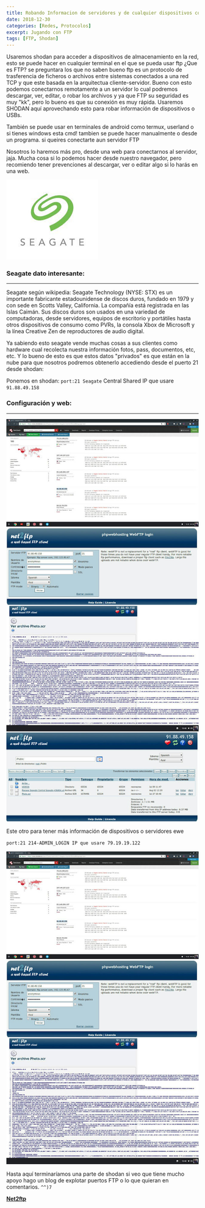 ```yaml
---
title: Robando Informacion de servidores y de cualquier dispositivos con SHODAN/FTP
date: 2018-12-30
categories: [Redes, Protocolos]
excerpt: Jugando con FTP
tags: [FTP, Shodan]
---
```


Usaremos shodan para acceder a dispositivos de almacenamiento en la red, esto se puede hacer en cualquier terminal en el que se pueda usar ftp ¿Que es FTP? se preguntara los que no saben bueno ftp es un protocolo de trasferencia de ficheros o archivos entre sistemas conectados a una red TCP y que este basada en la arquitectua cliente-servidor. Bueno con esto podemos conectarnos remotamente a un servidor lo cual podremos descargar, ver, editar, o robar los archivos y ya que FTP su seguridad es muy "kk", pero lo bueno es que su conexión es muy rápida. Usaremos SHODAN aquí aprovechando esto para robar información de dispositivos o USBs.

También se puede usar en terminales de android como termux, userland o si tienes windows esta cmd! tambien se puede hacer manualmente o desde un programa. si queires conectarte aun servidor FTP

Nosotros lo haremos más pro, desde una web para conectarnos al servidor, jaja. Mucha cosa si lo podemos hacer desde nuestro navegador, pero recomiendo tener prevenciones al descargar, ver o editar algo si lo harás en una web.

 ![seagate](/assets/img/post/12/seagate.jpg)

### Seagate dato interesante:
----

Seagate según wikipedia: Seagate Technology (NYSE: STX) es un importante fabricante estadounidense de discos duros, fundado en 1979 y con sede en Scotts Valley, California. La compañía está registrada en las Islas Caimán. Sus discos duros son usados en una variedad de computadoras, desde servidores, equipos de escritorio y portátiles hasta otros dispositivos de consumo como PVRs, la consola Xbox de Microsoft y la línea Creative Zen de reproductores de audio digital.

Ya sabiendo esto seagate vende muchas cosas a sus clientes como hardware cual recolecta nuestra información fotos, pass, documentos, etc, etc. Y lo bueno de esto es que estos datos "privados" es que están en la nube para que nosotros podremos obtenerlo accediendo desde el puerto 21 desde shodan:

Ponemos en shodan: `port:21 Seagate` Central Shared IP que usare `91.88.49.158`

  

### Configuración y web:
---
![shodan](/assets/img/post/12/shodan.jpg)
![ftp1](/assets/img/post/12/ftp1.jpg)
![ftp2](/assets/img/post/12/ftp2.jpg)
![ftp3](/assets/img/post/12/ftp3.jpg)

Este otro para tener más información de dispositivos o servidores ewe

```bash
port:21 214-ADMIN_LOGIN IP que usare 79.19.19.122
```

![shodan2](/assets/img/post/12/shodan.jpg)
![ftp4](/assets/img/post/12/ftp1.jpg)
![ftp5](/assets/img/post/12/ftp2.jpg)

Hasta aquí terminaríamos una parte de shodan si veo que tiene mucho apoyo hago un blog de explotar puertos FTP o lo que quieran en comentarios. `^^)7`

[**Net2ftp**](https://www.net2ftp.com/index.php)
